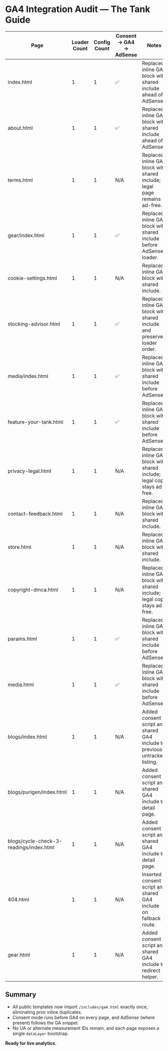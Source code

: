 # GA4 Integration Audit — The Tank Guide

| Page | Loader Count | Config Count | Consent → GA4 → AdSense | Notes |
| --- | --- | --- | --- | --- |
| index.html | 1 | 1 | ✅ | Replaced inline GA4 block with shared include ahead of AdSense. |
| about.html | 1 | 1 | ✅ | Replaced inline GA4 block with shared include ahead of AdSense. |
| terms.html | 1 | 1 | N/A | Replaced inline GA4 block with shared include; legal page remains ad-free. |
| gear/index.html | 1 | 1 | ✅ | Replaced inline GA4 block with shared include before AdSense loader. |
| cookie-settings.html | 1 | 1 | N/A | Replaced inline GA4 block with shared include. |
| stocking-advisor.html | 1 | 1 | ✅ | Replaced inline GA4 block with shared include and preserved loader order. |
| media/index.html | 1 | 1 | ✅ | Replaced inline GA4 block with shared include before AdSense. |
| feature-your-tank.html | 1 | 1 | ✅ | Replaced inline GA4 block with shared include before AdSense. |
| privacy-legal.html | 1 | 1 | N/A | Replaced inline GA4 block with shared include; legal copy stays ad-free. |
| contact-feedback.html | 1 | 1 | N/A | Replaced inline GA4 block with shared include. |
| store.html | 1 | 1 | N/A | Replaced inline GA4 block with shared include. |
| copyright-dmca.html | 1 | 1 | N/A | Replaced inline GA4 block with shared include; legal copy stays ad-free. |
| params.html | 1 | 1 | ✅ | Replaced inline GA4 block with shared include before AdSense. |
| media.html | 1 | 1 | ✅ | Replaced inline GA4 block with shared include before AdSense. |
| blogs/index.html | 1 | 1 | N/A | Added consent script and shared GA4 include to previously untracked listing. |
| blogs/purigen/index.html | 1 | 1 | N/A | Added consent script and shared GA4 include to detail page. |
| blogs/cycle-check-3-readings/index.html | 1 | 1 | N/A | Added consent script and shared GA4 include to detail page. |
| 404.html | 1 | 1 | N/A | Inserted consent script and shared GA4 include on fallback route. |
| gear.html | 1 | 1 | N/A | Added consent script and shared GA4 include to redirect helper. |

## Summary
- All public templates now import `/includes/ga4.html` exactly once, eliminating prior inline duplicates.
- Consent mode runs before GA4 on every page, and AdSense (where present) follows the GA snippet.
- No UA or alternate measurement IDs remain, and each page exposes a single `dataLayer` bootstrap.

**Ready for live analytics.**

